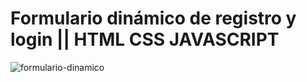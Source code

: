 # Formulario dinámico de registro y login  || HTML CSS JAVASCRIPT


![formulario-dinamico](https://user-images.githubusercontent.com/85034795/147512236-80fe2b7d-81cb-4b18-82f3-1341b0f74953.png)
